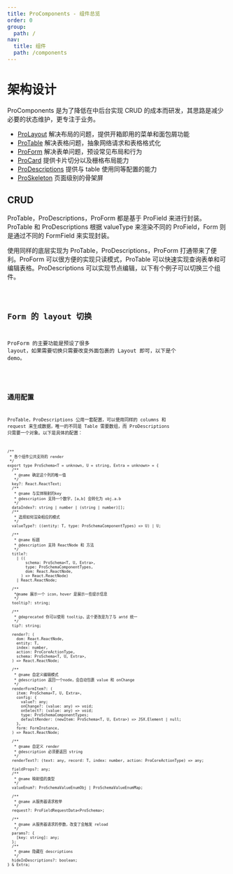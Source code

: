 ```yaml
---
title: ProComponents - 组件总览
order: 0
group:
  path: /
nav:
  title: 组件
  path: /components
---
```


# 架构设计

ProComponents 是为了降低在中后台实现 CRUD 的成本而研发，其思路是减少必要的状态维护，更专注于业务。

- [ProLayout](/components/layout) 解决布局的问题，提供开箱即用的菜单和面包屑功能
- [ProTable](/components/table) 解决表格问题，抽象网络请求和表格格式化
- [ProForm](/components/form) 解决表单问题，预设常见布局和行为
- [ProCard](/components/card) 提供卡片切分以及栅格布局能力
- [ProDescriptions](/components/descriptions) 提供与 table 使用同等配置的能力
- [ProSkeleton](/components/skeleton) 页面级别的骨架屏

## CRUD

ProTable，ProDescriptions，ProForm 都是基于 ProField 来进行封装。ProTable 和 ProDescriptions 根据 valueType 来渲染不同的 ProField，Form 则是通过不同的 FormField 来实现封装。

使用同样的底层实现为 ProTable，ProDescriptions，ProForm 打通带来了便利。ProForm 可以很方便的实现只读模式，ProTable 可以快速实现查询表单和可编辑表格。ProDescriptions 可以实现节点编辑，以下有个例子可以切换三个组件。

<code src="../packages/table/src/demos/crud.tsx">

## Form 的 layout 切换

ProForm 的主要功能是预设了很多 layout，如果需要切换只需要改变外面包裹的 Layout 即可，以下是个 demo。

<code src="../packages/form/src/demos/layout-change.tsx">

## 通用配置

ProTable，ProDescriptions 公用一套配置，可以使用同样的 columns 和 request 来生成数据，唯一的不同是 Table 需要数组，而 ProDescriptions 只需要一个对象。以下是具体的配置：

```tsx | pure
/**
 * 各个组件公共支持的 render
 */
export type ProSchema<T = unknown, U = string, Extra = unknown> = {
  /**
   * @name 确定这个列的唯一值
   */
  key?: React.ReactText;
  /**
   * @name 与实体映射的key
   * @description 支持一个数字，[a,b] 会转化为 obj.a.b
   */
  dataIndex?: string | number | (string | number)[];
  /**
   * 选择如何渲染相应的模式
   */
  valueType?: ((entity: T, type: ProSchemaComponentTypes) => U) | U;

  /**
   * @name 标题
   * @description 支持 ReactNode 和 方法
   */
  title?:
    | ((
        schema: ProSchema<T, U, Extra>,
        type: ProSchemaComponentTypes,
        dom: React.ReactNode,
      ) => React.ReactNode)
    | React.ReactNode;

  /**
   *@name 展示一个 icon，hover 是展示一些提示信息
   */
  tooltip?: string;

  /**
   * @deprecated 你可以使用 tooltip，这个更改是为了与 antd 统一
   */
  tip?: string;

  render?: (
    dom: React.ReactNode,
    entity: T,
    index: number,
    action: ProCoreActionType,
    schema: ProSchema<T, U, Extra>,
  ) => React.ReactNode;

  /**
   * @name 自定义编辑模式
   * @description 返回一个node，会自动包裹 value 和 onChange
   */
  renderFormItem?: (
    item: ProSchema<T, U, Extra>,
    config: {
      value?: any;
      onChange?: (value: any) => void;
      onSelect?: (value: any) => void;
      type: ProSchemaComponentTypes;
      defaultRender: (newItem: ProSchema<T, U, Extra>) => JSX.Element | null;
    },
    form: FormInstance,
  ) => React.ReactNode;

  /**
   * @name 自定义 render
   * @description 必须要返回 string
   */
  renderText?: (text: any, record: T, index: number, action: ProCoreActionType) => any;

  fieldProps?: any;
  /**
   * @name 映射值的类型
   */
  valueEnum?: ProSchemaValueEnumObj | ProSchemaValueEnumMap;

  /**
   * @name 从服务器请求枚举
   */
  request?: ProFieldRequestData<ProSchema>;

  /**
   * @name 从服务器请求的参数，改变了会触发 reload
   */
  params?: {
    [key: string]: any;
  };
  /**
   * @name 隐藏在 descriptions
   */
  hideInDescriptions?: boolean;
} & Extra;
```
